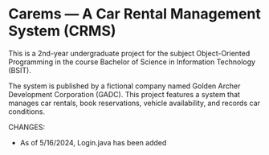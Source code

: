 # Carems — A Car Rental Management System (CRMS) 
This is a 2nd-year undergraduate project for the subject Object-Oriented Programming in the course Bachelor of Science in Information Technology (BSIT). 

The system is published by a fictional company named Golden Archer Development Corporation (GADC). This project features a system that manages car rentals, book reservations, vehicle availability, and records car conditions.

CHANGES:
- As of 5/16/2024, Login.java has been added
